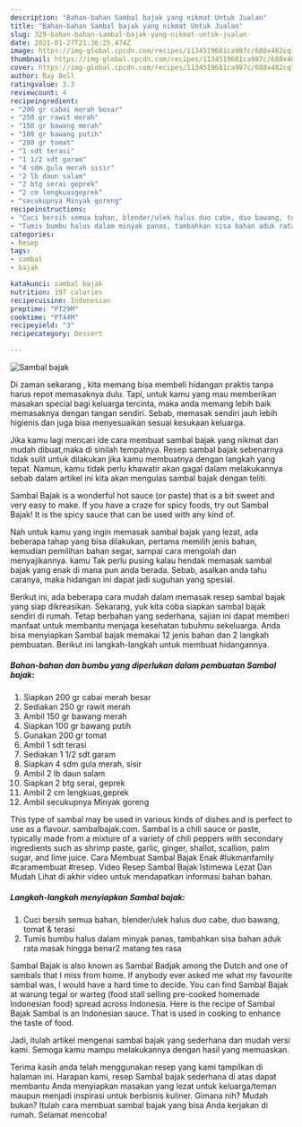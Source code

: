 ```yaml
---
description: "Bahan-bahan Sambal bajak yang nikmat Untuk Jualan"
title: "Bahan-bahan Sambal bajak yang nikmat Untuk Jualan"
slug: 329-bahan-bahan-sambal-bajak-yang-nikmat-untuk-jualan
date: 2021-01-27T21:36:25.474Z
image: https://img-global.cpcdn.com/recipes/1134519681ca987c/680x482cq70/sambal-bajak-foto-resep-utama.jpg
thumbnail: https://img-global.cpcdn.com/recipes/1134519681ca987c/680x482cq70/sambal-bajak-foto-resep-utama.jpg
cover: https://img-global.cpcdn.com/recipes/1134519681ca987c/680x482cq70/sambal-bajak-foto-resep-utama.jpg
author: Ray Bell
ratingvalue: 3.3
reviewcount: 4
recipeingredient:
- "200 gr cabai merah besar"
- "250 gr rawit merah"
- "150 gr bawang merah"
- "100 gr bawang putih"
- "200 gr tomat"
- "1 sdt terasi"
- "1 1/2 sdt garam"
- "4 sdm gula merah sisir"
- "2 lb daun salam"
- "2 btg serai geprek"
- "2 cm lengkuasgeprek"
- "secukupnya Minyak goreng"
recipeinstructions:
- "Cuci bersih semua bahan, blender/ulek halus duo cabe, duo bawang, tomat &amp; terasi"
- "Tumis bumbu halus dalam minyak panas, tambahkan sisa bahan aduk rata masak hingga benar2 matang tes rasa"
categories:
- Resep
tags:
- sambal
- bajak

katakunci: sambal bajak 
nutrition: 197 calories
recipecuisine: Indonesian
preptime: "PT29M"
cooktime: "PT44M"
recipeyield: "3"
recipecategory: Dessert

---
```



![Sambal bajak](https://img-global.cpcdn.com/recipes/1134519681ca987c/680x482cq70/sambal-bajak-foto-resep-utama.jpg)

Di zaman  sekarang , kita memang bisa membeli hidangan praktis tanpa harus repot memasaknya dulu. Tapi, untuk kamu yang mau memberikan masakan special bagi keluarga tercinta, maka anda memang lebih baik memasaknya dengan tangan sendiri. Sebab, memasak sendiri jauh lebih higienis dan juga bisa menyesuaikan sesuai kesukaan keluarga.

Jika kamu lagi mencari ide cara membuat sambal bajak yang nikmat dan mudah dibuat,maka di sinilah tempatnya. Resep sambal bajak  sebenarnya tidak sulit untuk dilakukan jika kamu membuatnya dengan langkah yang tepat. Namun, kamu tidak perlu khawatir akan gagal dalam melakukannya 
sebab dalam artikel ini kita akan mengulas sambal bajak dengan teliti.  

Sambal Bajak is a wonderful hot sauce (or paste) that is a bit sweet and very easy to make. If you have a craze for spicy foods, try out Sambal Bajak! It is the spicy sauce that can be used with any kind of.

Nah untuk kamu yang ingin memasak sambal bajak yang lezat, ada beberapa tahap yang bisa dilakukan, pertama memilih jenis bahan, kemudian pemilihan bahan segar, sampai cara mengolah dan menyajikannya. kamu Tak perlu pusing kalau hendak memasak sambal bajak yang enak di mana pun anda berada. Sebab, asalkan anda  tahu caranya, maka hidangan ini dapat jadi suguhan yang spesial.

Berikut ini, ada beberapa cara mudah dalam memasak resep sambal bajak yang siap dikreasikan. Sekarang, yuk kita coba siapkan sambal bajak sendiri di rumah. Tetap berbahan yang sederhana, sajian ini dapat memberi manfaat untuk membantu menjaga kesehatan tubuhmu sekeluarga. Anda bisa menyiapkan Sambal bajak memakai 12 jenis bahan dan 2 langkah pembuatan. Berikut ini langkah-langkah untuk membuat hidangannya.

<!--inarticleads1-->

##### Bahan-bahan dan bumbu yang diperlukan dalam pembuatan Sambal bajak:

1. Siapkan 200 gr cabai merah besar
1. Sediakan 250 gr rawit merah
1. Ambil 150 gr bawang merah
1. Siapkan 100 gr bawang putih
1. Gunakan 200 gr tomat
1. Ambil 1 sdt terasi
1. Sediakan 1 1/2 sdt garam
1. Siapkan 4 sdm gula merah, sisir
1. Ambil 2 lb daun salam
1. Siapkan 2 btg serai, geprek
1. Ambil 2 cm lengkuas,geprek
1. Ambil secukupnya Minyak goreng


This type of sambal may be used in various kinds of dishes and is perfect to use as a flavour. sambalbajak.com. Sambal is a chili sauce or paste, typically made from a mixture of a variety of chili peppers with secondary ingredients such as shrimp paste, garlic, ginger, shallot, scallion, palm sugar, and lime juice. Cara Membuat Sambal Bajak Enak #lukmanfamily #caramembuat #resep. Video Resep Sambal Bajak Istimewa Lezat Dan Mudah Lihat di akhir video untuk mendapatkan informasi bahan bahan. 

<!--inarticleads2-->

##### Langkah-langkah menyiapkan Sambal bajak:

1. Cuci bersih semua bahan, blender/ulek halus duo cabe, duo bawang, tomat &amp; terasi
1. Tumis bumbu halus dalam minyak panas, tambahkan sisa bahan aduk rata masak hingga benar2 matang tes rasa


Sambal Bajak is also known as Sambal Badjak among the Dutch and one of sambals that I miss from home. If anybody ever asked me what my favourite sambal was, I would have a hard time to decide. You can find Sambal Bajak at warung tegal or warteg (food stall selling pre-cooked homemade Indonesian food) spread across Indonesia. Here is the recipe of Sambal Bajak Sambal is an Indonesian sauce. That is used in cooking to enhance the taste of food. 

Jadi, itulah artikel mengenai  sambal bajak  yang sederhana dan mudah versi kami. Semoga kamu mampu melakukannya dengan hasil yang memuaskan. 

Terima kasih anda telah menggunakan resep yang kami tampilkan di halaman ini. Harapan kami, resep  Sambal bajak sederhana di atas dapat membantu Anda menyiapkan masakan yang lezat untuk keluarga/teman maupun menjadi inspirasi untuk berbisnis kuliner. Gimana nih? Mudah bukan? Itulah cara membuat sambal bajak yang bisa Anda kerjakan di rumah. Selamat mencoba!

